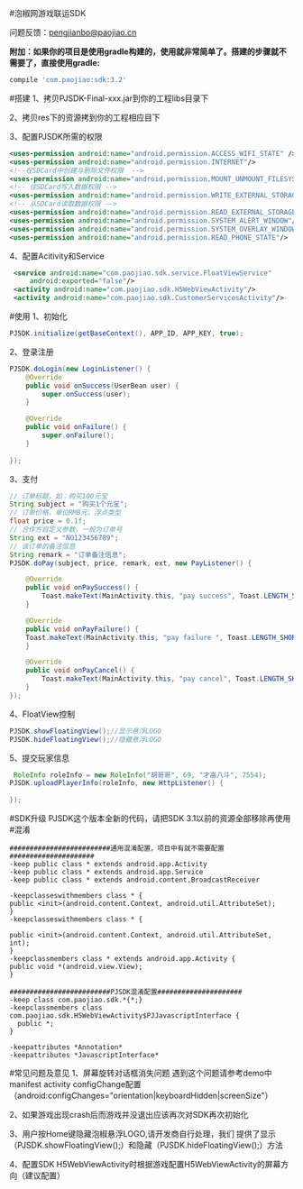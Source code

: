 #泡椒网游戏联运SDK 问题反馈：<pengjianbo@paojiao.cn>**附加：如果你的项目是使用gradle构建的，使用就非常简单了。搭建的步骤就不需要了，直接使用gradle:**```groovycompile 'com.paojiao:sdk:3.2'```#搭建1、拷贝PJSDK-Final-xxx.jar到你的工程libs目录下2、拷贝res下的资源拷到你的工程相应目下3、配置PJSDK所需的权限 ```xml<uses-permission android:name="android.permission.ACCESS_WIFI_STATE" /><uses-permission android:name="android.permission.INTERNET"/><!--在SDCard中创建与删除文件权限  --><uses-permission android:name="android.permission.MOUNT_UNMOUNT_FILESYSTEMS"/><!-- 往SDCard写入数据权限 --><uses-permission android:name="android.permission.WRITE_EXTERNAL_STORAGE"/><!-- 从SDCard读取数据权限 --><uses-permission android:name="android.permission.READ_EXTERNAL_STORAGE"/><uses-permission android:name="android.permission.SYSTEM_ALERT_WINDOW"/><uses-permission android:name="android.permission.SYSTEM_OVERLAY_WINDOW" /><uses-permission android:name="android.permission.READ_PHONE_STATE"/>```4、配置Acitivity和Service```xml <service android:name="com.paojiao.sdk.service.FloatViewService"     android:exported="false"/> <activity android:name="com.paojiao.sdk.H5WebViewActivity"/> <activity android:name="com.paojiao.sdk.CustomerServicesActivity"/>```#使用1、初始化```javaPJSDK.initialize(getBaseContext(), APP_ID, APP_KEY, true);```2、登录注册```javaPJSDK.doLogin(new LoginListener() {    @Override     public void onSuccess(UserBean user) {        super.onSuccess(user);    }    @Override     public void onFailure() {        super.onFailure();    }    });```3、支付```java// 订单标题，如：购买100元宝String subject = "购买1个元宝";// 订单价格，单位RMB元，浮点类型float price = 0.1f;// 合作方自定义参数，一般为订单号String ext = "NO123456789";// 该订单的备注信息String remark = "订单备注信息";PJSDK.doPay(subject, price, remark, ext, new PayListener() {    @Override    public void onPaySuccess() {        Toast.makeText(MainActivity.this, "pay success", Toast.LENGTH_SHORT).show();    }    @Override    public void onPayFailure() {    Toast.makeText(MainActivity.this, "pay failure ", Toast.LENGTH_SHORT).show();    }    @Override    public void onPayCancel() {        Toast.makeText(MainActivity.this, "pay cancel", Toast.LENGTH_SHORT).show();    }});```4、FloatView控制```javaPJSDK.showFloatingView();//显示悬浮LOGOPJSDK.hideFloatingView();//隐藏悬浮LOGO``` 5、提交玩家信息 ```java RoleInfo roleInfo = new RoleInfo("胡哥哥", 69, "才高八斗", 7554);PJSDK.uploadPlayerInfo(roleInfo, new HttpListener() {    });``` #SDK升级 PJSDK这个版本全新的代码，请把SDK 3.1以前的资源全部移除再使用#混淆```properties#########################通用混淆配置，项目中有就不需要配置#####################-keep public class * extends android.app.Activity-keep public class * extends android.app.Service-keep public class * extends android.content.BroadcastReceiver-keepclasseswithmembers class * {public <init>(android.content.Context, android.util.AttributeSet);}-keepclasseswithmembers class * {public <init>(android.content.Context, android.util.AttributeSet, int);}-keepclassmembers class * extends android.app.Activity {public void *(android.view.View);}#########################PJSDK混淆配置#####################-keep class com.paojiao.sdk.*{*;}-keepclassmembers class com.paojiao.sdk.H5WebViewActivity$PJJavascriptInterface {  public *;}-keepattributes *Annotation*-keepattributes *JavascriptInterface*``` #常见问题及意见1、屏幕旋转对话框消失问题	遇到这个问题请参考demo中manifest activity configChange配置（android:configChanges="orientation|keyboardHidden|screenSize"）2、如果游戏出现crash后而游戏并没退出应该再次对SDK再次初始化3、用户按Home键隐藏泡椒悬浮LOGO,请开发商自行处理，我们提供了显示（PJSDK.showFloatingView();）和隐藏（PJSDK.hideFloatingView();）方法4、配置SDK H5WebViewActivity时根据游戏配置H5WebViewActivity的屏幕方向（建议配置）